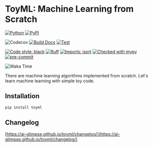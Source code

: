 # ToyML: Machine Learning from Scratch


[![Python](https://img.shields.io/pypi/pyversions/toyml.svg?color=%2334D058)](https://pypi.org/project/toyml/)
[![PyPI](https://img.shields.io/pypi/v/toyml?color=%2334D058&label=pypi%20package)](https://pypi.org/project/toyml/)

![Codecov](https://codecov.io/gh/ai-glimpse/toyml/branch/master/graph/badge.svg)
[![Build Docs](https://github.com/ai-glimpse/toyml/actions/workflows/build_docs.yml/badge.svg)](https://github.com/ai-glimpse/toyml/actions/workflows/build_docs.yml)
[![Test](https://github.com/ai-glimpse/toyml/actions/workflows/test.yml/badge.svg)](https://github.com/ai-glimpse/toyml/actions/workflows/test.yml)

[//]: # (![GitHub License]&#40;https://img.shields.io/github/license/ai-glimpse/toyml&#41;)

[![Code style: black](https://img.shields.io/badge/code%20style-black-000000.svg)](https://github.com/psf/black)
[![Ruff](https://img.shields.io/endpoint?url=https://raw.githubusercontent.com/astral-sh/ruff/main/assets/badge/v2.json)](https://github.com/astral-sh/ruff)
[![Imports: isort](https://img.shields.io/badge/%20imports-isort-%231674b1?style=flat&labelColor=ef8336)](https://pycqa.github.io/isort/)
[![Checked with mypy](https://www.mypy-lang.org/static/mypy_badge.svg)](https://mypy-lang.org/)
[![pre-commit](https://img.shields.io/badge/pre--commit-enabled-brightgreen?logo=pre-commit)](https://github.com/pre-commit/pre-commit)

![Waka Time](https://wakatime.com/badge/user/b1a6ec36-190a-4135-b888-17ab5663e841/project/250b9a9d-dd00-432d-b69f-041d1611b5b6.svg)


There are machine learning algorithms implemented from scratch.
Let's learn machine learning with simple toy code.


## Installation
```bash
pip install toyml
```


## Changelog
[https://ai-glimpse.github.io/toyml/changelog/](https://ai-glimpse.github.io/toyml/changelog/)
